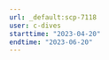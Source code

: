 ```yaml
---
url: _default:scp-7118
user: c-dives
starttime: "2023-04-20"
endtime: "2023-06-20"
---
```

<reserve />